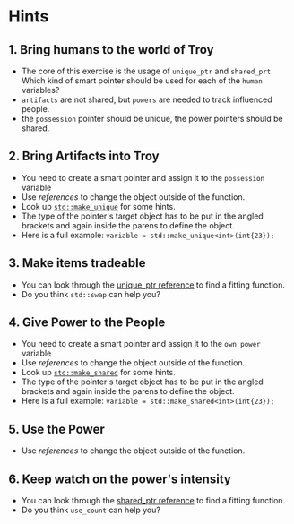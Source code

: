 # Hints

## 1. Bring humans to the world of Troy

- The core of this exercise is the usage of `unique_ptr` and `shared_prt`.
  Which kind of smart pointer should be used for each of the `human` variables?
- `artifacts` are not shared, but `powers` are needed to track influenced people.
- the `possession` pointer should be unique, the power pointers should be shared.

## 2. Bring Artifacts into Troy

- You need to create a smart pointer and assign it to the `possession` variable
- Use _references_ to change the object outside of the function.
- Look up [`std::make_unique`][make_unique] for some hints.
- The type of the pointer's target object has to be put in the angled brackets and again inside the parens to define the object.
- Here is a full example: `variable = std::make_unique<int>(int{23});`

## 3. Make items tradeable

- You can look through the [unique_ptr reference][unique_ptr] to find a fitting function.
- Do you think `std::swap` can help you?

## 4. Give Power to the People

- You need to create a smart pointer and assign it to the `own_power` variable
- Use _references_ to change the object outside of the function.
- Look up [`std::make_shared`][make_shared] for some hints.
- The type of the pointer's target object has to be put in the angled brackets and again inside the parens to define the object.
- Here is a full example: `variable = std::make_shared<int>(int{23});`

## 5. Use the Power

- Use _references_ to change the object outside of the function.

## 6. Keep watch on the power's intensity

- You can look through the [shared_ptr reference][shared_ptr] to find a fitting function.
- Do you think `use_count` can help you?

[unique_ptr]: https://en.cppreference.com/w/cpp/memory/unique_ptr
[make_unique]: https://en.cppreference.com/w/cpp/memory/unique_ptr/make_unique
[shared_ptr]: https://en.cppreference.com/w/cpp/memory/shared_ptr
[make_shared]: https://en.cppreference.com/w/cpp/memory/shared_ptr/make_shared